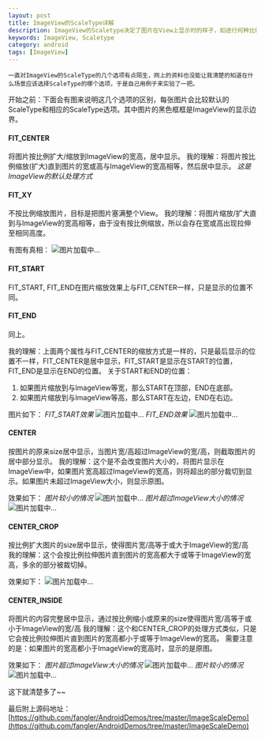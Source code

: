 ```yaml
---
layout: post
title: ImageView的ScaleType详解
description: ImageView的Scaletype决定了图片在View上显示时的样子，如进行何种比例的缩放，及显示图片的整体还是部分
keywords: ImageView, Scaletype
category: android
tags: [ImageView]
---
```


    一直对ImageView的ScaleType的几个选项有点陌生，网上的资料也没能让我清楚的知道在什么场景应该选择ScaleType的哪个选项，于是自己用例子来实验了一把。

开始之前：下面会有图来说明这几个选项的区别，每张图片会比较默认的ScaleType和相应的ScaleType选项。其中图片的黑色框框是ImageView的显示边界。

#### FIT_CENTER
将图片按比例扩大/缩放到ImageView的宽高，居中显示。
我的理解：将图片按比例缩放(扩大)直到图片的宽或高与ImageView的宽高相等，然后居中显示。
*这是ImageView的默认处理方式*

#### FIT_XY
不按比例缩放图片，目标是把图片塞满整个View。
我的理解：将图片缩放/扩大直到与ImageView的宽高相等，由于没有按比例缩放，所以会存在宽或高出现拉伸至相同高度。

有图有真相：
![图片加载中...](/images/imageview_fit_xy.png)

#### FIT_START
FIT_START, FIT_END在图片缩放效果上与FIT_CENTER一样，只是显示的位置不同。

#### FIT_END
同上。

我的理解：上面两个属性与FIT_CENTER的缩放方式是一样的，只是最后显示的位置不一样，FIT_CENTER是居中显示，FIT_START是显示在START的位置，FIT_END是显示在END的位置。
关于START和END的位置：
1. 如果图片缩放到与ImageView等宽，那么START在顶部，END在底部。
2. 如果图片缩放到与ImageView等高，那么START在左边，END在右边。

图片如下：
*FIT_START效果*
![图片加载中...](/images/imageview_fit_start.png)
*FIT_END效果*
![图片加载中...](/images/imageview_fit_end.png)

#### CENTER
按图片的原来size居中显示，当图片宽/高超过ImageView的宽/高，则截取图片的居中部分显示。
我的理解：这个是不会改变图片大小的，将图片显示在ImageView中，如果图片宽高超过ImageView的宽高，则将超出的部分裁切到显示。如果图片未超过ImageView大小，则显示原图。

效果如下：
*图片较小的情况*
![图片加载中...](/images/imageview_center_1.png)
*图片超过ImageView大小的情况*
![图片加载中...](/images/imageview_center_2.png)

#### CENTER_CROP
按比例扩大图片的size居中显示，使得图片宽/高等于或大于ImageView的宽/高
我的理解：这个会按比例拉伸图片直到图片的宽高都大于或等于ImageView的宽高，多余的部分被裁切掉。

效果如下：
![图片加载中...](/images/imageview_center_crop.png)

#### CENTER_INSIDE
将图片的内容完整居中显示，通过按比例缩小或原来的size使得图片宽/高等于或小于ImageView的宽/高
我的理解：这个和CENTER_CROP的处理方式类似，只是它会按比例拉伸图片直到图片的宽高都小于或等于ImageView的宽高。
需要注意的是：如果图片的宽高都小于ImageView的宽高时，显示的是原图。

效果如下：
*图片超过ImageView大小的情况*
![图片加载中...](/images/imageview_center_inside_1.png)
*图片较小的情况*
![图片加载中...](/images/imageview_center_inside_2.png)

这下就清楚多了~~

最后附上源码地址：[https://github.com/fangler/AndroidDemos/tree/master/ImageScaleDemo](https://github.com/fangler/AndroidDemos/tree/master/ImageScaleDemo)



